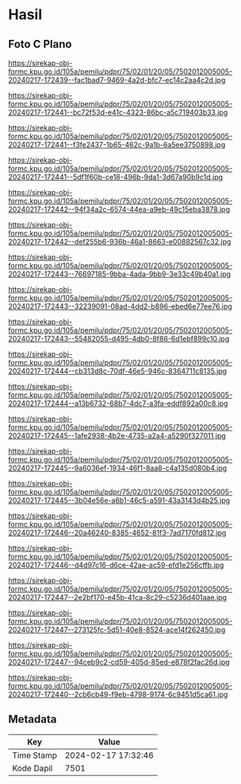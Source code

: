 # Hasil

## Foto C Plano

https://sirekap-obj-formc.kpu.go.id/105a/pemilu/pdpr/75/02/01/20/05/7502012005005-20240217-172439--fac1bad7-9469-4a2d-bfc7-ec14c2aa4c2d.jpg

https://sirekap-obj-formc.kpu.go.id/105a/pemilu/pdpr/75/02/01/20/05/7502012005005-20240217-172441--bc72f53d-e41c-4323-86bc-a5c719403b33.jpg

https://sirekap-obj-formc.kpu.go.id/105a/pemilu/pdpr/75/02/01/20/05/7502012005005-20240217-172441--f3fe2437-1b65-462c-9a1b-6a5ee3750898.jpg

https://sirekap-obj-formc.kpu.go.id/105a/pemilu/pdpr/75/02/01/20/05/7502012005005-20240217-172441--5df1f60b-ce18-496b-9da1-3d67a90b9c1d.jpg

https://sirekap-obj-formc.kpu.go.id/105a/pemilu/pdpr/75/02/01/20/05/7502012005005-20240217-172442--94f34a2c-6574-44ea-a9eb-49c15eba3878.jpg

https://sirekap-obj-formc.kpu.go.id/105a/pemilu/pdpr/75/02/01/20/05/7502012005005-20240217-172442--def255b6-936b-46a1-8663-e00882567c32.jpg

https://sirekap-obj-formc.kpu.go.id/105a/pemilu/pdpr/75/02/01/20/05/7502012005005-20240217-172443--76697185-9bba-4ada-9bb9-3e33c49b40a1.jpg

https://sirekap-obj-formc.kpu.go.id/105a/pemilu/pdpr/75/02/01/20/05/7502012005005-20240217-172443--32239091-08ad-4dd2-b896-ebed6e77ee76.jpg

https://sirekap-obj-formc.kpu.go.id/105a/pemilu/pdpr/75/02/01/20/05/7502012005005-20240217-172443--55482055-d495-4db0-8f86-6d1ebf899c10.jpg

https://sirekap-obj-formc.kpu.go.id/105a/pemilu/pdpr/75/02/01/20/05/7502012005005-20240217-172444--cb313d8c-70df-46e5-946c-8364711c8135.jpg

https://sirekap-obj-formc.kpu.go.id/105a/pemilu/pdpr/75/02/01/20/05/7502012005005-20240217-172444--a13b6732-68b7-4dc7-a3fa-eddf892a00c8.jpg

https://sirekap-obj-formc.kpu.go.id/105a/pemilu/pdpr/75/02/01/20/05/7502012005005-20240217-172445--1afe2938-4b2e-4735-a2a4-a5290f327011.jpg

https://sirekap-obj-formc.kpu.go.id/105a/pemilu/pdpr/75/02/01/20/05/7502012005005-20240217-172445--9a6036ef-1934-46f1-8aa8-c4a135d080b4.jpg

https://sirekap-obj-formc.kpu.go.id/105a/pemilu/pdpr/75/02/01/20/05/7502012005005-20240217-172445--3b04e56e-a6b1-46c5-a591-43a3143d4b25.jpg

https://sirekap-obj-formc.kpu.go.id/105a/pemilu/pdpr/75/02/01/20/05/7502012005005-20240217-172446--20a46240-8385-4652-81f3-7ad7170fd812.jpg

https://sirekap-obj-formc.kpu.go.id/105a/pemilu/pdpr/75/02/01/20/05/7502012005005-20240217-172446--d4d97c16-d6ce-42ae-ac59-efd1e256cffb.jpg

https://sirekap-obj-formc.kpu.go.id/105a/pemilu/pdpr/75/02/01/20/05/7502012005005-20240217-172447--2e2bf170-e45b-41ca-8c29-c5236d401aae.jpg

https://sirekap-obj-formc.kpu.go.id/105a/pemilu/pdpr/75/02/01/20/05/7502012005005-20240217-172447--273125fc-5d51-40e8-8524-ace14f262450.jpg

https://sirekap-obj-formc.kpu.go.id/105a/pemilu/pdpr/75/02/01/20/05/7502012005005-20240217-172447--94ceb9c2-cd59-405d-85ed-e878f2fac26d.jpg

https://sirekap-obj-formc.kpu.go.id/105a/pemilu/pdpr/75/02/01/20/05/7502012005005-20240217-172440--2cb6cb49-f9eb-4798-9174-6c9451d5ca61.jpg


## Metadata

| Key        | Value               |
| ---------- | ------------------- |
| Time Stamp | 2024-02-17 17:32:46 |
| Kode Dapil | 7501                |



